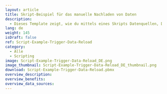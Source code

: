 ```yaml
---
layout: article
title: Skript-Beispiel für das manuelle Nachladen von Daten
description: 
  - Dieses Template zeigt, wie du mittels eines Skripts Datenquellen, Dataflows und Reload flows manuell nachladen kannst.
lang: de
weight: 145
isDraft: false
ref: Script-Example-Trigger-Data-Reload
category:
  - Alle
  - Scripting
image: Script-Example-Trigger-Data-Reload_DE.png
image_thumbnail: Script-Example-Trigger-Data-Reload_DE_thumbnail.png
download: Script-Example-Trigger-Data-Reload.pbmx
overview_description:
overview_benefits:
overview_data_sources:
---
```

